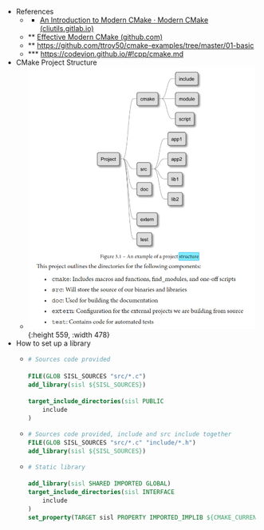 - References
	- * [An Introduction to Modern CMake · Modern CMake (cliutils.gitlab.io)](https://cliutils.gitlab.io/modern-cmake/)
	- ** [Effective Modern CMake (github.com)](https://gist.github.com/mbinna/c61dbb39bca0e4fb7d1f73b0d66a4fd1)
	- ** https://github.com/ttroy50/cmake-examples/tree/master/01-basic
	- *** https://codevion.github.io/#!cpp/cmake.md
- CMake Project Structure
	- ![image.png](../assets/image_1682986516652_0.png){:height 559, :width 478}
- How to set up a library
	- ```CMake
	  # Sources code provided
	  
	  FILE(GLOB SISL_SOURCES "src/*.c")
	  add_library(sisl ${SISL_SOURCES})
	  
	  target_include_directories(sisl PUBLIC
	      include
	  )
	  ```
	- ```CMake
	  # Sources code provided, include and src include together
	  FILE(GLOB SISL_SOURCES "src/*.c" "include/*.h")
	  add_library(sisl ${SISL_SOURCES})
	  ```
	- ```CMake
	  # Static library
	  
	  add_library(sisl SHARED IMPORTED GLOBAL)
	  target_include_directories(sisl INTERFACE
	      include
	  )
	  set_property(TARGET sisl PROPERTY IMPORTED_IMPLIB ${CMAKE_CURRENT_SOURCE_DIR}/lib/sisl.lib)
	  ```